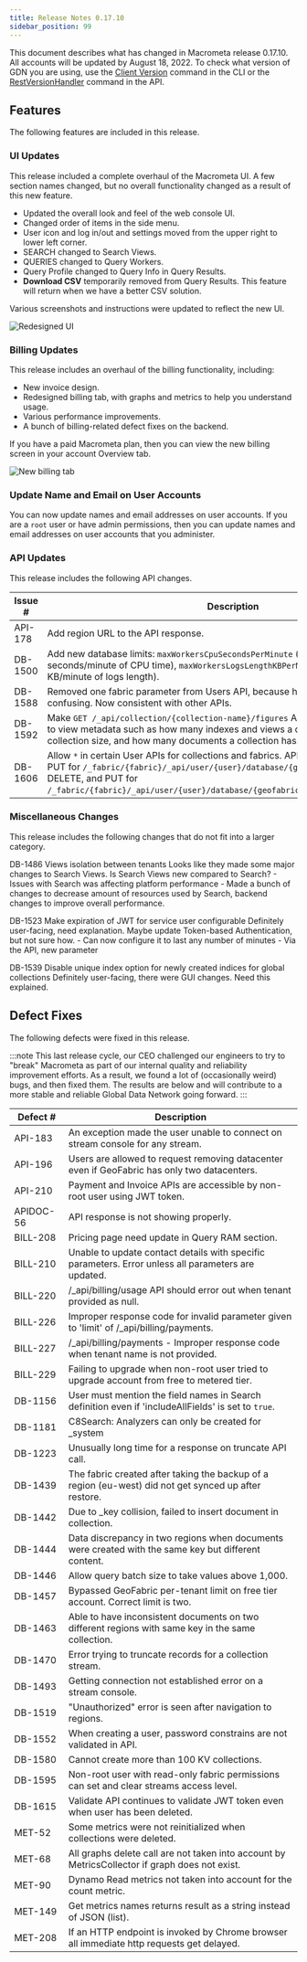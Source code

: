 ```yaml
---
title: Release Notes 0.17.10
sidebar_position: 99
---
```


This document describes what has changed in Macrometa release 0.17.10. All accounts will be updated by August 18, 2022. To check what version of GDN you are using, use the [Client Version](https://macrometa.com/docs/essentials/CLI/commands#client-version-gdnsl) command in the CLI or the [RestVersionHandler](https://macrometa.com/docs/api#/operations/RestVersionHandler) command in the API.

## Features

The following features are included in this release.

### UI Updates

This release included a complete overhaul of the Macrometa UI. A few section names changed, but no overall functionality changed as a result of this new feature.

- Updated the overall look and feel of the web console UI.
- Changed order of items in the side menu.
- User icon and log in/out and settings moved from the upper right to lower left corner.
- SEARCH changed to Search Views.
- QUERIES changed to Query Workers.
- Query Profile changed to Query Info in Query Results.
- **Download CSV** temporarily removed from Query Results. This feature will return when we have a better CSV solution.

Various screenshots and instructions were updated to reflect the new UI.

![Redesigned UI](/img/release-notes/17-10-new-ui.png)

### Billing Updates

This release includes an overhaul of the billing functionality, including:

- New invoice design.
- Redesigned billing tab, with graphs and metrics to help you understand usage.
- Various performance improvements.
- A bunch of billing-related defect fixes on the backend.

If you have a paid Macrometa plan, then you can view the new billing screen in your account Overview tab.

![New billing tab](/img/release-notes/17-10-new-billing-tab.png)

### Update Name and Email on User Accounts

You can now update names and email addresses on user accounts. If you are a `root` user or have admin permissions, then you can update names and email addresses on user accounts that you administer.

### API Updates

This release includes the following API changes.

| Issue #  | Description  |
|---|---|
| API-178  | Add region URL to the API response.  |
| DB-1500  | Add new database limits: `maxWorkersCpuSecondsPerMinute` (default value is 20 seconds/minute of CPU time), `maxWorkersLogsLengthKBPerMinute` (default value is 10 KB/minute of logs length).  |
| DB-1588  | Removed one fabric parameter from Users API, because having two parameters was confusing. Now consistent with other APIs.  |
| DB-1592  | Make `GET /_api/collection/{collection-name}/figures` API public. This allows users to view metadata such as how many indexes and views a collection has, total collection size, and how many documents a collection has. |
| DB-1606  | Allow `*` in certain User APIs for collections and fabrics. APIs are: GET, DELETE, and PUT for `/_fabric/{fabric}/_api/user/{user}/database/{geofabric}` and GET, DELETE, and PUT for `/_fabric/{fabric}/_api/user/{user}/database/{geofabric}/collection/{collection}`. |

### Miscellaneous Changes

This release includes the following changes that do not fit into a larger category.


DB-1486 Views isolation between tenants
    Looks like they made some major changes to Search Views. Is Search Views new compared to Search?
    - Issues with Search was affecting platform performance
    - Made a bunch of changes to decrease amount of resources used by Search, backend changes to improve overall performance.

DB-1523 Make expiration of JWT for service user configurable
    Definitely user-facing, need explanation. Maybe update Token-based Authentication, but not sure how.
    - Can now configure it to last any number of minutes
    - Via the API, new parameter

DB-1539 Disable unique index option for newly created indices for global collections
    Definitely user-facing, there were GUI changes. Need this explained.

## Defect Fixes

The following defects were fixed in this release.

:::note
This last release cycle, our CEO challenged our engineers to try to "break" Macrometa as part of our internal quality and reliability improvement efforts. As a result, we found a lot of (occasionally weird) bugs, and then fixed them. The results are below and will contribute to a more stable and reliable Global Data Network going forward.
:::

| Defect #  | Description  |
|---|---|
| API-183  | An exception made the user unable to connect on stream console for any stream.  |
| API-196  | Users are allowed to request removing datacenter even if GeoFabric has only two datacenters.  |
| API-210  | Payment and Invoice APIs are accessible by non-root user using JWT token.  |
| APIDOC-56  | API response is not showing properly.  |
| BILL-208  | Pricing page need update in Query RAM section.  |
| BILL-210  | Unable to update contact details with specific parameters. Error unless all parameters are updated.  |
| BILL-220  | /_api/billing/usage API should error out when tenant provided as null.  |
| BILL-226  | Improper response code for invalid parameter given to 'limit' of /_api/billing/payments. |
| BILL-227  | /_api/billing/payments - Improper response code when tenant name is not provided. |
| BILL-229  | Failing to upgrade when non-root user tried to upgrade account from free to metered tier. |
| DB-1156  | User must mention the field names in Search definition even if 'includeAllFields' is set to `true`.  |
| DB-1181  | C8Search: Analyzers can only be created for _system    |
| DB-1223  | Unusually long time for a response on truncate API call.  |
| DB-1439  | The fabric created after taking the backup of a region (eu-west) did not get synced up after restore.  |
| DB-1442  | Due to _key collision, failed to insert document in collection.  |
| DB-1444  | Data discrepancy in two regions when documents were created with the same key but different content.  |
| DB-1446  | Allow query batch size to take values above 1,000.  |
| DB-1457  | Bypassed GeoFabric per-tenant limit on free tier account. Correct limit is two.  |
| DB-1463  | Able to have inconsistent documents on two different regions with same key in the same collection.  |
| DB-1470  | Error trying to truncate records for a collection stream.  |
| DB-1493  | Getting connection not established error on a stream console.  |
| DB-1519  | "Unauthorized" error is seen after navigation to regions.  |
| DB-1552  | When creating a user, password constrains are not validated in API.  |
| DB-1580  | Cannot create more than 100 KV collections.  |
| DB-1595  | Non-root user with read-only fabric permissions can set and clear streams access level.  |
| DB-1615  | Validate API continues to validate JWT token even when user has been deleted.  |
| MET-52  | Some metrics were not reinitialized when collections were deleted.  |
| MET-68  | All graphs delete call are not taken into account by MetricsCollector if graph does not exist.  |
| MET-90  | Dynamo Read metrics not taken into account for the count metric.  |
| MET-149  | Get metrics names returns result as a string instead of JSON (list).  |
| MET-208  | If an HTTP endpoint is invoked by Chrome browser all immediate http requests get delayed.  |
